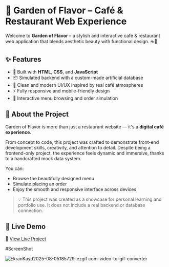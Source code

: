 # 🌿 Garden of Flavor – Café & Restaurant Web Experience

Welcome to **Garden of Flavor** – a stylish and interactive café & restaurant web application that blends aesthetic beauty with functional design. ☕🍰

## ✨ Features

- 🔧 Built with **HTML**, **CSS**, and **JavaScript**
- 📦 Simulated backend with a custom-made artificial database
- 🎨 Clean and modern UI/UX inspired by real café atmospheres
- ⚡ Fully responsive and mobile-friendly design
- 🛒 Interactive menu browsing and order simulation

## 🌟 About the Project

Garden of Flavor is more than just a restaurant website — it's a **digital café experience**.

From concept to code, this project was crafted to demonstrate front-end development skills, creativity, and attention to detail. Despite being a frontend-only project, the experience feels dynamic and immersive, thanks to a handcrafted mock data system.

You can:

- Browse the beautifully designed menu  
- Simulate placing an order  
- Enjoy the smooth and responsive interface across devices

> 💡 This project was created as a showcase for personal learning and portfolio use. It does not include a real backend or database connection.

## 🚀 Live Demo
🔗 [View Live Project](https://gardenofflavor.netlify.app/)  

#ScreenShot

![EkranKayd2025-08-05185729-ezgif com-video-to-gif-converter](https://github.com/user-attachments/assets/4cb69029-e001-4068-9be3-46a4132b8ab0)

